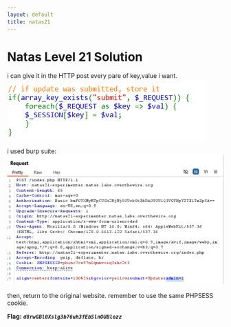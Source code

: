 ```yaml
---
layout: default
title: natas21
---
```


# Natas Level 21 Solution

i can give it in the HTTP post every pare of key,value i want.
![image](./images/level21_1.png)

i used burp suite:
![image](./images/level21_2.png)

then, return to the original website. remember to use the same PHPSESS cookie.


**Flag:** ***`d8rwGBl0Xslg3b76uh3fEbSlnOUBlozz`*** 